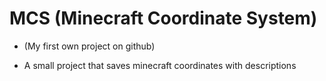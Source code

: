 # MCS (Minecraft Coordinate System) 
- (My first own project on github)

- A small project that saves minecraft coordinates with descriptions 
